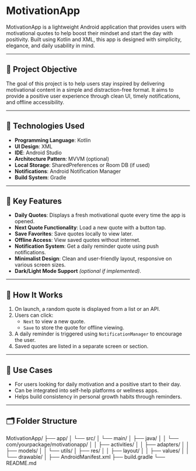 # MotivationApp

MotivationApp is a lightweight Android application that provides users with motivational quotes to help boost their mindset and start the day with positivity. Built using Kotlin and XML, this app is designed with simplicity, elegance, and daily usability in mind.

---

## 📌 Project Objective

The goal of this project is to help users stay inspired by delivering motivational content in a simple and distraction-free format. It aims to provide a positive user experience through clean UI, timely notifications, and offline accessibility.

---

## 🔧 Technologies Used

- **Programming Language**: Kotlin  
- **UI Design**: XML  
- **IDE**: Android Studio  
- **Architecture Pattern**: MVVM (optional)  
- **Local Storage**: SharedPreferences or Room DB (if used)  
- **Notifications**: Android Notification Manager  
- **Build System**: Gradle

---

## 🎯 Key Features

- **Daily Quotes**: Displays a fresh motivational quote every time the app is opened.
- **Next Quote Functionality**: Load a new quote with a button tap.
- **Save Favorites**: Save quotes locally to view later.
- **Offline Access**: View saved quotes without internet.
- **Notification System**: Get a daily reminder quote using push notifications.
- **Minimalist Design**: Clean and user-friendly layout, responsive on various screen sizes.
- **Dark/Light Mode Support** *(optional if implemented)*.

---

## 📲 How It Works

1. On launch, a random quote is displayed from a list or an API.
2. Users can click:
   - `Next` to view a new quote.
   - `Save` to store the quote for offline viewing.
3. A daily reminder is triggered using `NotificationManager` to encourage the user.
4. Saved quotes are listed in a separate screen or section.

---

## 💼 Use Cases

- For users looking for daily motivation and a positive start to their day.
- Can be integrated into self-help platforms or wellness apps.
- Helps build consistency in personal growth habits through reminders.

---

## 🗂 Folder Structure

MotivationApp/
├── app/
│ └── src/
│ └── main/
│ ├── java/
│ │ └── com/yourpackage/motivationapp/
│ │ ├── activities/
│ │ ├── adapters/
│ │ ├── models/
│ │ └── utils/
│ ├── res/
│ │ ├── layout/
│ │ ├── values/
│ │ └── drawable/
│ ├── AndroidManifest.xml
├── build.gradle
└── README.md
